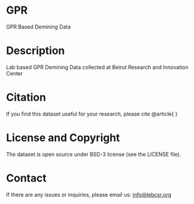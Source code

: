 # GPR
GPR Based Demining Data

# Description
Lab based GPR Demining Data collected at Beirut Research and Innovation Center

# Citation
If you find this dataset useful for your research, please cite
@article{
}

# License and Copyright
The dataset is open source under BSD-3 license (see the LICENSE file).

# Contact
If there are any issues or inquiries, please email us: 
info@lebcsr.org
